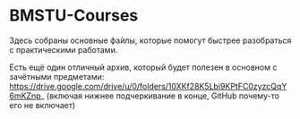 # BMSTU-Courses

Здесь собраны основные файлы, которые помогут быстрее разобраться с практическими работами.

Есть ещё один отличный архив, который будет полезен в основном с зачётными предметами: https://drive.google.com/drive/u/0/folders/10XKf28K5Lbi9KPtFC0zyzcQqY6mKZnp_ 
(включая нижнее подчеркивание в конце, GitHub почему-то его не включает)
